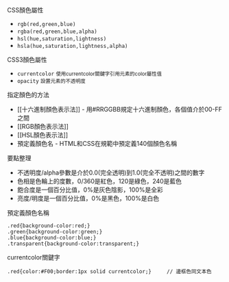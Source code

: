 CSS顏色屬性
- `rgb(red,green,blue)`
- `rgba(red,green,blue,alpha)`
- `hsl(hue,saturation,lightness)`
- `hsla(hue,saturation,lightness,alpha)`

CSS3顏色屬性
- `currentcolor` <small>使用currentcolor關鍵字引用元素的color屬性值</small>
- `opacity` <small>設置元素的不透明度</small>

指定顏色的方法
- [[十六進制顏色表示法]] - 用#RRGGBB規定十六進制顏色，各個值介於00-FF之間
- [[RGB顏色表示法]]
- [[HSL顏色表示法]]
- 預定義顏色名 - HTML和CSS在規範中預定義140個顏色名稱

要點整理
- 不透明度/alpha參數是介於0.0(完全透明)到1.0(完全不透明)之間的數字
- 色相是色輪上的度數，0/360是紅色，120是綠色，240是藍色
- 飽合度是一個百分比值，0%是灰色陰影，100%是全彩
- 亮度/明度是一個百分比值，0%是黑色，100%是白色

預定義顏色名稱
```
.red{background-color:red;}
.green{background-color:green;}
.blue{background-color:blue;}
.transparent{background-color:transparent;}
```

currentcolor關鍵字
```
.red{color:#F00;border:1px solid currentcolor;}		// 邊框色同文本色
```